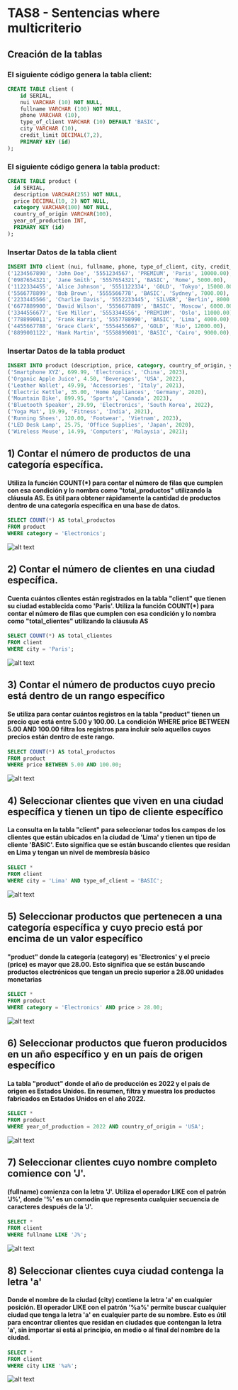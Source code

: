 # TAS8 - Sentencias where multicriterio

## Creación de la tablas

### El siguiente código genera la tabla **client**:
```sql
CREATE TABLE client (
    id SERIAL,
    nui VARCHAR (10) NOT NULL,
    fullname VARCHAR (100) NOT NULL,
    phone VARCHAR (10),
    type_of_client VARCHAR (10) DEFAULT 'BASIC',
    city VARCHAR (10), 
    credit_limit DECIMAL(7,2),
    PRIMARY KEY (id)
);
```
### El siguiente código genera la tabla **product**:
```sql
CREATE TABLE product (
  id SERIAL,
  description VARCHAR(255) NOT NULL,
  price DECIMAL(10, 2) NOT NULL,
  category VARCHAR(100) NOT NULL,
  country_of_origin VARCHAR(100),
  year_of_production INT,
  PRIMARY KEY (id)
);
```
### Insertar Datos de la tabla **client**
 ```sql
 INSERT INTO client (nui, fullname, phone, type_of_client, city, credit_limit) VALUES
('1234567890', 'John Doe', '5551234567', 'PREMIUM', 'Paris', 10000.00),
('0987654321', 'Jane Smith', '5557654321', 'BASIC', 'Rome', 5000.00),
('1122334455', 'Alice Johnson', '5551122334', 'GOLD', 'Tokyo', 15000.00),
('5566778899', 'Bob Brown', '5555566778', 'BASIC', 'Sydney', 7000.00),
('2233445566', 'Charlie Davis', '5552233445', 'SILVER', 'Berlin', 8000.00),
('6677889900', 'David Wilson', '5556677889', 'BASIC', 'Moscow', 6000.00),
('3344556677', 'Eve Miller', '5553344556', 'PREMIUM', 'Oslo', 11000.00),
('7788990011', 'Frank Harris', '5557788990', 'BASIC', 'Lima', 4000.00),
('4455667788', 'Grace Clark', '5554455667', 'GOLD', 'Rio', 12000.00),
('8899001122', 'Hank Martin', '5558899001', 'BASIC', 'Cairo', 9000.00);

```
### Insertar Datos de la tabla **product**
```sql
INSERT INTO product (description, price, category, country_of_origin, year_of_production) VALUES
('Smartphone XYZ', 699.99, 'Electronics', 'China', 2023),
('Organic Apple Juice', 4.50, 'Beverages', 'USA', 2022),
('Leather Wallet', 49.99, 'Accessories', 'Italy', 2021),
('Electric Kettle', 35.00, 'Home Appliances', 'Germany', 2020),
('Mountain Bike', 899.95, 'Sports', 'Canada', 2023),
('Bluetooth Speaker', 29.99, 'Electronics', 'South Korea', 2022),
('Yoga Mat', 19.99, 'Fitness', 'India', 2021),
('Running Shoes', 120.00, 'Footwear', 'Vietnam', 2023),
('LED Desk Lamp', 25.75, 'Office Supplies', 'Japan', 2020),
('Wireless Mouse', 14.99, 'Computers', 'Malaysia', 2021);

```
## 1) Contar el número de productos de una categoría específica.
####  Utiliza la función COUNT(*) para contar el número de filas que cumplen con esa condición y lo nombra como "total_productos" utilizando la cláusula AS. Es útil para obtener rápidamente la cantidad de productos dentro de una categoría específica en una base de datos.
```sql
SELECT COUNT(*) AS total_productos
FROM product
WHERE category = 'Electronics';
```
![alt text](Capturas/1.png)

## 2) Contar el número de clientes en una ciudad específica.
#### Cuenta cuántos clientes están registrados en la tabla "client" que tienen su ciudad establecida como 'Paris'. Utiliza la función COUNT(*) para contar el número de filas que cumplen con esa condición y lo nombra como "total_clientes" utilizando la cláusula AS
```sql
SELECT COUNT(*) AS total_clientes
FROM client
WHERE city = 'Paris';
```
![alt text](Capturas/2.png)

## 3) Contar el número de productos cuyo precio está dentro de un rango específico  
#### Se utiliza para contar cuántos registros en la tabla "product" tienen un precio que está entre 5.00 y 100.00. La condición WHERE price BETWEEN 5.00 AND 100.00 filtra los registros para incluir solo aquellos cuyos precios están dentro de este rango.

```sql
SELECT COUNT(*) AS total_productos
FROM product
WHERE price BETWEEN 5.00 AND 100.00;
```
![alt text](Capturas/3.png)

## 4) Seleccionar clientes que viven en una ciudad específica y tienen un tipo de cliente específico
#### La consulta en la tabla "client" para seleccionar todos los campos de los clientes que están ubicados en la ciudad de 'Lima' y tienen un tipo de cliente 'BASIC'. Esto significa que se están buscando clientes que residan en Lima y tengan un nivel de membresía básico
```sql
SELECT *
FROM client
WHERE city = 'Lima' AND type_of_client = 'BASIC';
```
![alt text](Capturas/4.png)

## 5) Seleccionar productos que pertenecen a una categoría específica y cuyo precio está por encima de un valor específico 
#### "product" donde la categoría (category) es 'Electronics' y el precio (price) es mayor que 28.00. Esto significa que se están buscando productos electrónicos que tengan un precio superior a 28.00 unidades monetarias
```sql
SELECT *
FROM product
WHERE category = 'Electronics' AND price > 28.00;
```
![alt text](Capturas/5.png)

## 6) Seleccionar productos que fueron producidos en un año específico y en un país de origen específico
#### La tabla "product" donde el año de producción es 2022 y el país de origen es Estados Unidos. En resumen, filtra y muestra los productos fabricados en Estados Unidos en el año 2022. 
```sql
SELECT *
FROM product
WHERE year_of_production = 2022 AND country_of_origin = 'USA';
```
![alt text](Capturas/6.png)

## 7) Seleccionar clientes cuyo nombre completo comience con 'J'.
#### (fullname) comienza con la letra 'J'. Utiliza el operador LIKE con el patrón 'J%', donde '%' es un comodín que representa cualquier secuencia de caracteres después de la 'J'.
```sql
SELECT *
FROM client
WHERE fullname LIKE 'J%';
```
![alt text](Capturas/7.png)

## 8) Seleccionar clientes cuya ciudad contenga la letra 'a'
#### Donde el nombre de la ciudad (city) contiene la letra 'a' en cualquier posición. El operador LIKE con el patrón '%a%' permite buscar cualquier ciudad que tenga la letra 'a' en cualquier parte de su nombre. Esto es útil para encontrar clientes que residan en ciudades que contengan la letra 'a', sin importar si está al principio, en medio o al final del nombre de la ciudad.
```sql
SELECT *
FROM client
WHERE city LIKE '%a%';
```
![alt text](Capturas/8.png)

